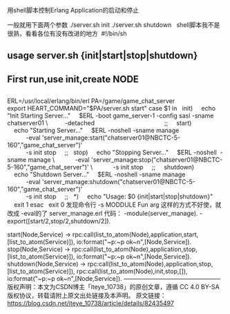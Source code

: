 用shell脚本控制Erlang Application的启动和停止

一般就用下面两个参数
./server.sh init
./server.sh shutdown
 
shell脚本我不是很熟，看看各位有没有改进的地方 
#!/bin/sh
##
## usage server.sh {init|start|stop|shutdown}
## First run,use init,create NODE
##
ERL=/usr/local/erlang/bin/erl
PA=/game/game_chat_server
export HEART_COMMAND="$PA/server.sh start"
case $1 in
  init)
    echo  "Init Starting Server..."
    $ERL -boot game_server-1 -config sasl -sname chatserver01 \
         -detached                                    
    ;;
 
  start)
    echo "Starting Server..."
    $ERL -noshell -sname manage \
           -eval 'server_manage:start("chatserver01@NBCTC-5-160","game_chat_server")' \
           -s init stop
    ;;
  stop)
    echo "Stopping Server..."
    $ERL -noshell  -sname manage \
           -eval 'server_manage:stop("chatserver01@NBCTC-5-160","game_chat_server")' \
           -s init stop
    ;;
 
  shutdown)
    echo "Shutdown Server..."
    $ERL -noshell -sname manage \
           -eval 'server_manage:shutdown("chatserver01@NBCTC-5-160","game_chat_server")' \
           -s init stop
    ;;
  *)
    echo "Usage: $0 {init|start|stop|shutdown}"
    exit 1
esac
 
exit 0
发现命令行 -s MODDULE Fun arg 这样的方式不好使，就改成 -eval的了
server_manage.erl 代码：
-module(server_manage).
-export([start/2,stop/2,shutdown/2]).

start(Node,Service) ->
    rpc:call(list_to_atom(Node),application,start,[list_to_atom(Service)]),
    io:format("~p:~p ok~n",[Node,Service]).
stop(Node,Service)  ->
    rpc:call(list_to_atom(Node),application,stop,[list_to_atom(Service)]),
    io:format("~p:~p ok~n",[Node,Service]).
shutdown(Node,Service)  ->
    rpc:call(list_to_atom(Node),application,stop,[list_to_atom(Service)]),
    rpc:call(list_to_atom(Node),init,stop,[]),
    io:format("~p:~p ok~n",[Node,Service]).
————————————————
版权声明：本文为CSDN博主「iteye_10738」的原创文章，遵循 CC 4.0 BY-SA 版权协议，转载请附上原文出处链接及本声明。
原文链接：https://blog.csdn.net/iteye_10738/article/details/82435497